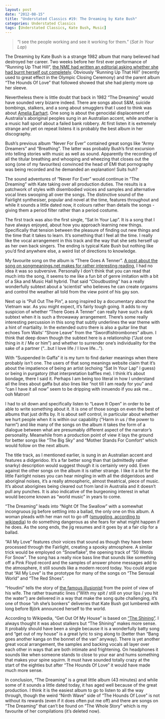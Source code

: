 ```yaml
---
layout: post
date: "2012-08-15"
title: "Understated Classics #19: The Dreaming by Kate Bush"
categories: Understated Classics
tags: [Understated Classics, Kate Bush, Music]
---
```


> “I see the people working and see it working for them.” (_Sat In Your Lap_)

The Dreaming by Kate Bush is a strange 1982 album that many believed had destroyed her career. Two weeks before her first ever performance of “Running Up That Hill”, [the NME had written an editorial asking whether she had burnt herself out completely](http://www.nme.com/blog/index.php?blog=10&title=on_this_day_kate_bush_releases_hounds_of_1986&more=1&c=1&tb=1&pb=1). Obviously “Running Up That Hill” (recently used to great effect in the Olympic Closing Ceremony) and the parent album “The Hounds Of Love” that followed showed that she had plenty more up her sleeve.

Nevertheless there is little doubt that back in 1982 “The Dreaming” would have sounded very bizarre indeed. There are songs about S&M, suicide bombings, stalkers, and a song about smugglers that I used to think was about [Amelia Earhart](http://en.wikipedia.org/wiki/Amelia_Earhart). One song is about the genocidal displacement of Australia's aboriginal peoples sung in an Australian accent, while another is a music hall spoof about a failed bank robbery. At first listen it is extremely strange and yet on repeat listens it is probably the best album in her discography.

Bush’s previous album “Never For Ever” contained great songs like “Army Dreamers” and “Breathing”. The latter was probably Bush’s first excursion into telling stories with music as well as sound. Apparently the recording of all the titular breathing and whooping and wheezing that closes out the song (one of my favourites) convinced the head of EMI that pornography was being recorded and he demanded an explanation! Suits huh?

The sound adventures of “Never For Ever” would continue in “The Dreaming” with Kate taking over all production duties. The results is a patchwork of styles with disembodied voices and samples and alternative vocal lines swooping all over the songs. The distinctive sound of the Fairlight synthesiser, popular and novel at the time, features throughout and while it sounds a little dated now, it colours rather than details the songs - giving them a period filter rather than a period costume.

The first track was also the first single, “Sat In Your Lap”. It is a song that I have always enjoyed, about how you approach learning new things. Specifically that tension between the pleasure of finding out new things and the time that it takes to learn. It’s something that I feel all the time. I really like the vocal arrangement in this track and the way that she sets herself up as her own back singers. The ending is typical Kate Bush but nothing like you’d find anywhere else, a weird list of directions to knowledge.

My favourite song on the album is “There Goes A Tenner”. [A post about the song on songmeanings.net makes for rather interesting reading](http://www.songmeanings.net/songs/view/54728/), I had no idea it was so subversive. Personally I don’t think that you can read that much into the song, it seems to me like a fun bit of genre imitation with a bit of a Ska and Music Hall hybrid. That said “Cloudbusting” has a really wonderfully subtext about a ‘scientist’ who believes he can create orgasms and control the weather all told from the view point of his gay son.

Next up is “Pull Out The Pin”, a song inspired by a documentary about the Vietnam war. As you might expect, it’s fairly tough going. It adds to my suspicion of whether “There Goes A Tenner” can really have such a dark subtext when it is such a throwaway arrangement. There’s some really interesting percussion in this song that subtly underlines the war theme with a hint of martiality. In the extended outro there is also a guitar line that echoes Tom Waits’ “Shore Leave” from the “Swordfishtrombones” album. I think that deep down though the subtext here is a relationship (“Just one thing in it / Me or him”) and whether to surrender one’s individuality for the sake of a partner (“…but I love life / I love life…”).

With “Suspended In Gaffa” it is my turn to find darker meanings when there probably isn’t one. The users of that  song meanings website claim that it’s about the impatience of being an artist (echoing “Sat In Your Lap” I guess) or being in purgatory (that interpretation baffles me). I think it’s about bondage, there I said it. Perhaps I am being too literal in how I understand all the lines about gaffa but also lines like “not till I am ready for you” and “can I have it all now” seem to be dripping with innuendo if you ask me… ooh Matron!

I had to sit down and specifically listen to “Leave It Open” in order to be able to write something about it. It is one of those songs on even the best of albums that just drifts by. It is about self control, in particular about whether we hurt people when it is within our capability (“Harm in us / the power to harm”) and like many of the songs on the album it takes the form of a dialogue between what are presumably different aspect of the narrator’s personality. Meanwhile from a production point of view it lays the ground for better songs like “The Big Sky” and “Mother Stands For Comfort” which would follow on the next album.

The title track, as I mentioned earlier, is sung in an Australian accent and features a didgeridoo. It’s a far better song than that (admittedly rather snarky) description would suggest though it is certainly very odd. Even against the other songs on the album it is rather strange. I like it a lot for the little Fairlight noises you can hear mingling in with all the didgeridoos and aboriginal noises, it’s a really atmospheric, almost theatrical, piece of music. It’s about aborigines being cleared out from land in Australia and it doesn’t pull any punches. It is also indicative of the burgeoning interest in what would become known as “world music” in years to come.

“The Dreaming” leads into “Night Of The Swallow” with a somewhat incongruous jig before settling into a ballad, the only one on this album. A woman pleads with her man not to go off ([smuggling, according to wikipedia](http://en.wikipedia.org/wiki/Night_of_the_Swallow_(song))) to do something dangerous as she fears for what might happen if he does. As the song ends, the jig resumes and it goes by at a fair clip for a ballad.

“All My Love” features choir voices that sound as though they have been processed through the Fairlight, creating a spooky atmosphere. A similar trick would be employed on “Snowflake”, the opening track of “50 Words For Snow”. The song has a really nice bass line that sounds like something off a Pink Floyd record and the samples of answer phone messages add to the atmosphere, it still sounds like a modern record today. You could argue that “All My Love” is the prototype for many of the songs on “The Sensual World” and “The Red Shoes”.

“Houdini” tells the story of [the famous illusionist](http://en.wikipedia.org/wiki/Harry_Houdini) from the point of view of his wife. The rather traumatic lines (“With my spit / still on your lips / you hit the water”) are delivered in a way that make the song quite challenging, it’s one of those “oh she’s bonkers” deliveries that Kate Bush got lumbered with long before Björk announced herself to the world.

According to Wikipedia, “Get Out Of My House” is based on [“The Shining”](http://www.guardian.co.uk/books/2012/jun/22/rereading-stephen-king-the-shining). I always thought it was about stalkers but “The Shining” makes more sense. It probably should have been a single because it is a wonderfully batty song and “get out of my house” is a great lyric to sing along to (better than “Bang goes another kanga on the bonnet of the van” anyway). There is yet another great vocal arrangement, the samples and backing vocals all layer over each other in ways that are both intimate and frightening. On headphones it sounds like when someone stands to close to your ear and hums something that makes your spine squirm. It must have sounded totally crazy at the start of the eighties but after “The Hounds Of Love” it would have made much more sense.

In conclusion, “The Dreaming” is a great little album (43 minutes) and while some of it sounds a little dated today, it has aged well because of the great production. I think it is the easiest album to go to listen to all the way through, though the weird “Ninth Wave” side of “The Hounds Of Love” is not without its rewards (even if it does often put me off) and there are songs on “The Dreaming” that can’t be found on “The Whole Story” which is my favourite of her compilations (it’s deleted now).